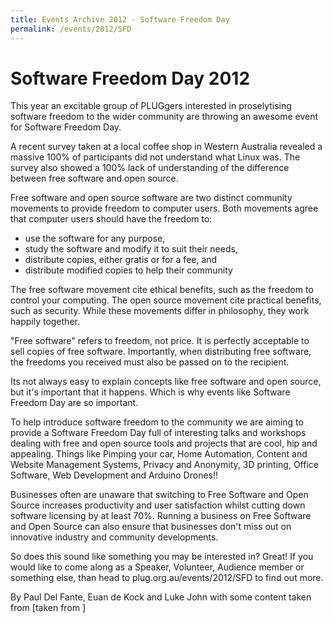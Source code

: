 ```yaml
---
title: Events Archive 2012 - Software Freedom Day
permalink: /events/2012/SFD
---
```


# Software Freedom Day 2012
This year an excitable group of PLUGgers interested in proselytising software freedom to the wider community are throwing an awesome event for Software Freedom Day.

A recent survey taken at a local coffee shop in Western Australia revealed a massive 100% of participants did not understand what Linux was. The survey also showed a 100% lack of understanding of the difference between free software and open source.

Free software and open source software are two distinct community movements to provide freedom to computer users. Both movements agree that computer users should have the freedom to:

* use the software for any purpose,
* study the software and modify it to suit their needs,
* distribute copies, either gratis or for a fee, and
* distribute modified copies to help their community

The free software movement cite ethical benefits, such as the freedom to control your computing. The open source movement cite practical benefits, such as security. While these movements differ in philosophy, they work happily together.

"Free software" refers to freedom, not price. It is perfectly acceptable to sell copies of free software. Importantly, when distributing free software, the freedoms you received must also be passed on to the recipient.

Its not always easy to explain concepts like free software and open source, but it's important that it happens. Which is why events like Software Freedom Day are so important.

To help introduce software freedom to the community we are aiming to provide a Software Freedom Day full of interesting talks and workshops dealing with free and open source tools and projects that are cool, hip and appealing. Things like Pimping your car, Home Automation, Content and Website Management Systems, Privacy and Anonymity, 3D printing, Office Software, Web Development and Arduino Drones!!

Businesses often are unaware that switching to Free Software and Open Source increases productivity and user satisfaction whilst cutting down software licensing by at least 70%. Running a business on Free Software and Open Source can also ensure that businesses don't miss out on innovative industry and community developments.

So does this sound like something you may be interested in? Great! If you would like to come along as a Speaker, Volunteer, Audience member or something else, than head to plug.org.au/events/2012/SFD to find out more.

By Paul Del Fante, Euan de Kock and Luke John with some content taken from [taken from ]

